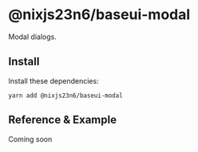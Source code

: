 # @nixjs23n6/baseui-modal

Modal dialogs.

## Install

Install these dependencies:

`yarn add @nixjs23n6/baseui-modal`

## Reference & Example

Coming soon
